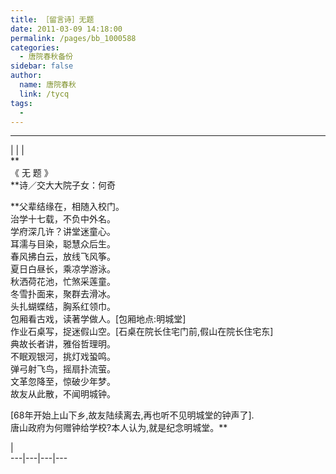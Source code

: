 ```yaml
---
title: ［留言诗］无题
date: 2011-03-09 14:18:00
permalink: /pages/bb_1000588
categories: 
  - 唐院春秋备份
sidebar: false
author: 
  name: 唐院春秋
  link: /tycq
tags: 
  - 
---
```


* * *

  
| | |  
**  
《 无 题 》  
**诗／交大大院子女：何奇  
  
**父辈结缘在，相随入校门。  
治学十七载，不负中外名。  
学府深几许？讲堂迷童心。  
耳濡与目染，聪慧众后生。  
春风拂白云，放线飞风筝。  
夏日白昼长，乘凉学游泳。  
秋洒荷花池，忙煞采莲童。  
冬雪扑面来，聚群去滑冰。  
头扎蝴蝶结，胸系红领巾。  
包厢看古戏，读著学做人。[包厢地点:明城堂]  
作业石桌写，捉迷假山空。[石桌在院长住宅门前,假山在院长住宅东]  
典故长者讲，雅俗哲理明。  
不眠观银河，挑灯戏蛩鸣。  
弹弓射飞鸟，摇扇扑流萤。  
文革忽降至，惊破少年梦。  
故友从此散，不闻明城钟。  
  
  
[68年开始上山下乡,故友陆续离去,再也听不见明城堂的钟声了].  
唐山政府为何赠钟给学校?本人认为,就是纪念明城堂。**  
  
  
  
|  
---|---|---|---